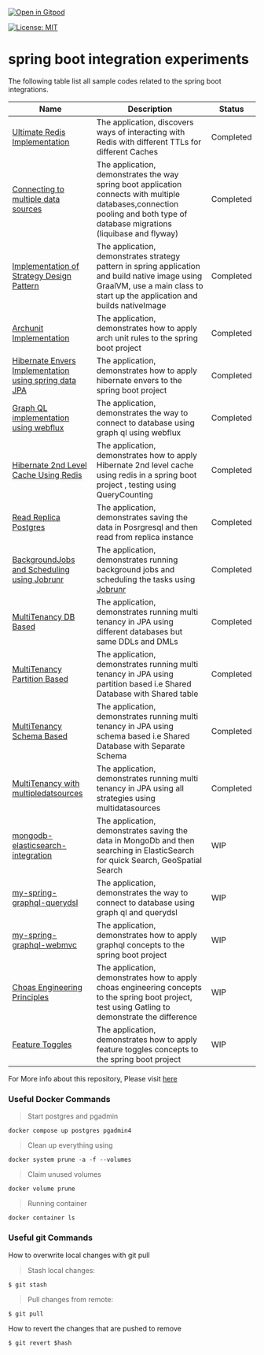 [![Open in Gitpod](https://gitpod.io/button/open-in-gitpod.svg)](https://gitpod.io/#https://github.com/rajadilipkolli/my-spring-boot-experiments)

[![License: MIT](https://img.shields.io/badge/License-MIT-yellow.svg)](https://opensource.org/licenses/MIT)


# spring boot integration experiments

The following table list all sample codes related to the spring boot integrations.

| Name                                                                                            | Description 		                                                                                                                                                                 | Status 		 |
|-------------------------------------------------------------------------------------------------|--------------------------------------------------------------------------------------------------------------------------------------------------------------------------------|-----------|
| [Ultimate Redis Implementation](./spring-boot-ultimate-redis)                             | The application, discovers ways of interacting with Redis with different TTLs for different Caches                                                                             | Completed |
| [Connecting to multiple data sources](./spring-boot-multipledatasources)                  | The application, demonstrates the way spring boot application connects with multiple databases,connection pooling and both type of database migrations (liquibase and flyway)  | Completed |
| [Implementation of Strategy Design Pattern](./spring-boot-strategy-plugin)                | The application, demonstrates strategy pattern in spring application and build native image using GraalVM, use a main class to start up the application and builds nativeImage | Completed |
| [Archunit Implementation](./spring-boot-api-archunit-sample)                              | The application, demonstrates how to apply arch unit rules to the spring boot project                                                                                          | Completed |
| [Hibernate Envers Implementation using spring data JPA](./spring-boot-data-envers-sample) | The application, demonstrates how to apply hibernate envers to the spring boot project                                                                                         | Completed |
| [Graph QL implementation using webflux](./spring-boot-graphql-webflux)                    | The application, demonstrates the way to connect to database using graph ql using webflux                                                                                      | Completed |
| [Hibernate 2nd Level Cache Using Redis](./spring-boot-hibernate2ndlevelcache-sample)      | The application, demonstrates how to apply Hibernate 2nd level cache using redis in a spring boot project , testing using QueryCounting                                        | Completed |
| [Read Replica Postgres](./spring-boot-read-replica-postgresql)                            | The application, demonstrates saving the data in Posrgresql and then read from replica instance                                                                                | Completed |
| [BackgroundJobs and Scheduling using Jobrunr](./spring-boot-jobrunr-sample)               | The application, demonstrates running background jobs and scheduling the tasks using [Jobrunr](https://www.jobrunr.io/en/)                                                     | Completed |
| [MultiTenancy DB Based](./spring-boot-jpa-multitenancy/db)                                | The application, demonstrates running multi tenancy in JPA using different databases but same DDLs and DMLs                                                                    | Completed |
| [MultiTenancy Partition Based](./spring-boot-jpa-multitenancy/partition)                  | The application, demonstrates running multi tenancy in JPA using partition based i.e Shared Database with Shared table                                                         | Completed |
| [MultiTenancy Schema Based](./spring-boot-jpa-multitenancy/schema)                        | The application, demonstrates running multi tenancy in JPA using schema based i.e Shared Database with Separate Schema                                                         | Completed |
| [MultiTenancy with multipledatsources](./spring-boot-jpa-multitenancy/multidatasource-multitenancy)  | The application, demonstrates running multi tenancy in JPA using all strategies using multidatasources                                                                     | Completed |
| [mongodb-elasticsearch-integration](./spring-boot-mongodb-elasticsearch)                  | The application, demonstrates saving the data in MongoDb and then searching in ElasticSearch for quick Search, GeoSpatial Search                                               | WIP       |
| [my-spring-graphql-querydsl](./my-spring-graphql-querydsl)                                | The application, demonstrates the way to connect to database using graph ql and querydsl                                                                                       | WIP       |
| [my-spring-graphql-webmvc](./my-spring-graphql-webmvc)                                    | The application, demonstrates how to apply graphql concepts to the spring boot project                                                                                         | WIP       |
| [Choas Engineering Principles](./spring-boot-choas-monkey)                                | The application, demonstrates how to apply choas engineering concepts to the spring boot project, test using Gatling to demonstrate the difference                             | WIP       |
| [Feature Toggles](./spring-boot-togglz-sample)                                            | The application, demonstrates how to apply feature toggles concepts to the spring boot project                                                                                 | WIP       |

For More info about this repository, Please visit [here](https://rajadilipkolli.github.io/my-spring-boot-experiments/)


### Useful Docker Commands

>  Start postgres and pgadmin
 ```shell
 docker compose up postgres pgadmin4
 ```
>  Clean up everything using
 ```shell
 docker system prune -a -f --volumes
 ```
>  Claim unused volumes
 ```shell
 docker volume prune
 ```
> Running container
 ```shell
 docker container ls
 ```

### Useful git Commands

How to overwrite local changes with git pull

> Stash local changes:
 ```shell
 $ git stash
 ```
> Pull changes from remote:
 ```shell
 $ git pull
 ```

How to revert the changes that are pushed to remove
```shell
$ git revert $hash
```
